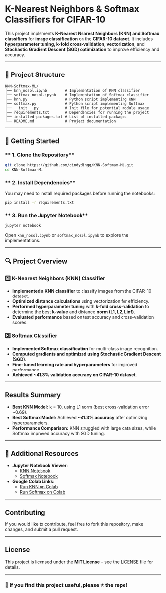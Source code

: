 # K-Nearest Neighbors & Softmax Classifiers for CIFAR-10  

This project implements **K-Nearest Nearest Neighbors (KNN) and Softmax classifiers** for **image classification** on the **CIFAR-10 dataset**. It includes **hyperparameter tuning, k-fold cross-validation, vectorization**, and **Stochastic Gradient Descent (SGD) optimization** to improve efficiency and accuracy.

---

## 📂 Project Structure
```plaintext
KNN-Softmax-ML/
│── knn_nosol.ipynb        # Implementation of KNN classifier
│── softmax_nosol.ipynb    # Implementation of Softmax classifier
│── knn.py                 # Python script implementing KNN
│── softmax.py             # Python script implementing Softmax
│── __init__.py            # Init file for potential module usage
│── requirements.txt       # Dependencies for running the project
│── installed-packages.txt # List of installed packages
└── README.md              # Project documentation
```

---

## 🚀 Getting Started

### ** 1. Clone the Repository**
```bash
git clone https://github.com/cindydingg/KNN-Softmax-ML.git
cd KNN-Softmax-ML
```

### ** 2. Install Dependencies**
You may need to install required packages before running the notebooks:
```bash
pip install -r requirements.txt
```

### ** 3. Run the Jupyter Notebook**
```bash
jupyter notebook
```
Open `knn_nosol.ipynb` or `softmax_nosol.ipynb` to explore the implementations.

---

## 🔍 Project Overview

### **1️⃣ K-Nearest Neighbors (KNN) Classifier**
- **Implemented a KNN classifier** to classify images from the CIFAR-10 dataset.  
- **Optimized distance calculations** using vectorization for efficiency.  
- **Performed hyperparameter tuning** with **k-fold cross-validation** to determine the best **k-value** and distance **norm (L1, L2, Linf)**.  
- **Evaluated performance** based on test accuracy and cross-validation scores.  

### **2️⃣ Softmax Classifier**
- **Implemented Softmax classification** for multi-class image recognition.  
- **Computed gradients and optimized using Stochastic Gradient Descent (SGD)**.  
- **Fine-tuned learning rate and hyperparameters** for improved performance.  
- **Achieved ~41.3% validation accuracy on CIFAR-10 dataset**.

---

## Results Summary
- **Best KNN Model:** k = 10, using L1 norm (best cross-validation error ~0.69).
- **Best Softmax Model:** Achieved **~41.3% accuracy** after optimizing hyperparameters.
- **Performance Comparison:** KNN struggled with large data sizes, while Softmax improved accuracy with SGD tuning.

---

## 📌 Additional Resources
- **Jupyter Notebook Viewer**:
  - [KNN Notebook](https://nbviewer.jupyter.org/github/cindydingg/KNN-Softmax-ML/blob/main/knn_nosol.ipynb)
  - [Softmax Notebook](https://nbviewer.jupyter.org/github/cindydingg/KNN-Softmax-ML/blob/main/softmax_nosol.ipynb)
- **Google Colab Links**:
  - [Run KNN on Colab](https://colab.research.google.com/github/cindydingg/KNN-Softmax-ML/blob/main/knn_nosol.ipynb)
  - [Run Softmax on Colab](https://colab.research.google.com/github/cindydingg/KNN-Softmax-ML/blob/main/softmax_nosol.ipynb)

---

## Contributing
If you would like to contribute, feel free to fork this repository, make changes, and submit a pull request.

---

## License
This project is licensed under the **MIT License** – see the [LICENSE](LICENSE) file for details.

---

### 🌟 **If you find this project useful, please ⭐ the repo!**
